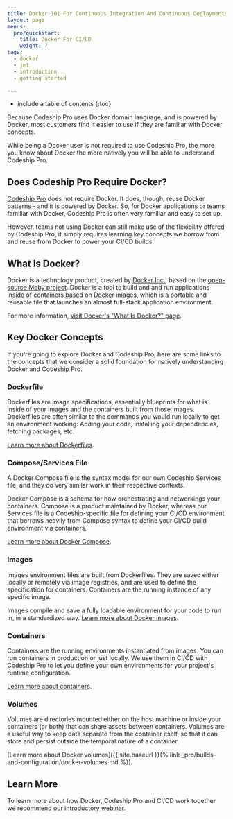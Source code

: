 ```yaml
---
title: Docker 101 For Continuous Integration And Continuous Deployments
layout: page
menus:
  pro/quickstart:
    title: Docker For CI/CD
    weight: 7
tags:
  - docker
  - jet
  - introduction
  - getting started

---
```


* include a table of contents
{:toc}

Because Codeship Pro uses Docker domain language, and is powered by Docker, most customers find it easier to use if they are familiar with Docker concepts.

While being a Docker user is not required to use Codeship Pro, the more you know about Docker the more natively you will be able to understand Codeship Pro.

## Does Codeship Pro Require Docker?

[Codeship Pro](https://codeship.com/features/pro) does not require Docker. It does, though, reuse Docker patterns - and it is powered by Docker. So, for Docker applications or teams familiar with Docker, Codeship Pro is often very familiar and easy to set up.

However, teams not using Docker can still make use of the flexibility offered by Codeship Pro, it simply requires learning key concepts we borrow from and reuse from Docker to power your CI/CD builds.

## What Is Docker?

Docker is a technology product, created by [Docker Inc.](https://www.docker.com), based on the [open-source Moby project](https://mobyproject.org). Docker is a tool to build and and run applications inside of containers based on Docker images, which is a portable and reusable file that launches an almost full-stack application environment.

For more information, [visit Docker's "What Is Docker?" page](https://www.docker.com/what-docker).

## Key Docker Concepts

If you're going to explore Docker and Codeship Pro, here are some links to the concepts that we consider a solid foundation for natively understanding Docker and Codeship Pro.

### Dockerfile

Dockerfiles are image specifications, essentially blueprints for what is inside of your images and the containers built from those images. Dockerfiles are often similar to the commands you would run locally to get an environment working: Adding your code, installing your dependencies, fetching packages, etc.

[Learn more about Dockerfiles](https://docs.docker.com/engine/reference/builder/).

### Compose/Services File

A Docker Compose file is the syntax model for our own  Codeship Services file, and they do very similar work in their respective contexts.

Docker Compose is a schema for how orchestrating and networkings your containers. Compose is a product maintained by Docker, whereas our Services file is a Codeship-specific file for defining your CI/CD environment that borrows heavily from Compose syntax to define your CI/CD build environment via containers.

[Learn more about Docker Compose](https://docs.docker.com/compose/overview/).

### Images

Images environment files are built from Dockerfiles. They are saved either locally or remotely via image registries, and are used to define the specification for containers. Containers are the running instance of any specific image.

Images compile and save a fully loadable environment for your code to run in, in a standardized way. [Learn more about Docker images](https://docs.docker.com/glossary/?term=image).

### Containers

Containers are the running environments instantiated from  images. You can run containers in production or just locally. We  use them in CI/CD with Codeship Pro to let you define your own environments for your project's runtime configuration.

[Learn more about containers](https://www.docker.com/what-container).

### Volumes

Volumes are directories mounted either on the host machine or inside your containers (or both) that can share assets between containers. Volumes are a useful way to keep data separate from the container itself, so that it can store and persist outside the temporal nature of a container.

[Learn more about Docker volumes]({{ site.baseurl }}{% link _pro/builds-and-configuration/docker-volumes.md %}).

## Learn More

To learn more about how Docker, Codeship Pro and CI/CD work together we recommend [our introductory webinar](https://resources.codeship.com/webinars/thank-you-video-an-introduction-to-ci-cd-with-docker-best-practices).
